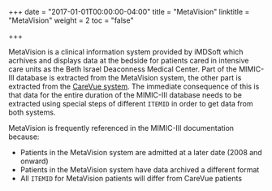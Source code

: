 +++
date = "2017-01-01T00:00:00-04:00"
title = "MetaVision"
linktitle = "MetaVision"
weight = 2
toc = "false"

+++

MetaVision is a clinical information system provided by iMDSoft which acrhives and displays data at the bedside for patients cared in intensive care units as the Beth Israel Deaconness Medical Center. Part of the MIMIC-III database is extracted from the MetaVision system, the other part is extracted from the [CareVue system](/mimicdata/carevue/). The immediate consequence of this is that data for the entire duration of the MIMIC-III database needs to be extracted using special steps of different `ITEMID` in order to get data from both systems.

MetaVision is frequently referenced in the MIMIC-III documentation because:

* Patients in the MetaVision system are admitted at a later date (2008 and onward)
* Patients in the MetaVision system have data archived a different format
* All `ITEMID` for MetaVision patients will differ from CareVue patients
